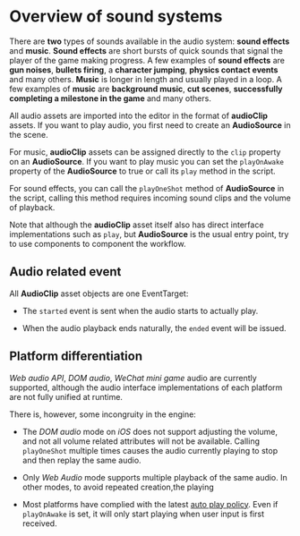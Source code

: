 # Overview of sound systems

There are __two__ types of sounds available in the audio system: __sound effects__ and __music__.  __Sound effects__ are short bursts of quick sounds that signal the player of the game making progress. A few examples of __sound effects__ are __gun noises__, __bullets firing__, a __character jumping__, __physics contact events__ and many others. __Music__ is longer in length and usually played in a loop. A few examples of __music__ are __background music__, __cut scenes__, __successfully completing a milestone in the game__ and many others.

All audio assets are imported into the editor in the format of **audioClip** assets. If you want to play audio, you first need to create an **AudioSource** in the scene.

For music, **audioClip** assets can be assigned directly to the `clip` property on an **AudioSource**. If you want to play music you can set the `playOnAwake` property of the **AudioSource** to true or call its `play` method in the script.

For sound effects, you can call the `playOneShot` method of **AudioSource** in the script, calling this method requires incoming sound clips and the volume of playback.

Note that although the **audioClip** asset itself also has direct interface implementations such as `play`, but **AudioSource** is the usual entry point, try to use components to component the workflow.

## Audio related event

All **AudioClip** asset objects are one EventTarget:

* The `started` event is sent when the audio starts to actually play.

* When the audio playback ends naturally, the `ended` event will be issued.

## Platform differentiation

*Web audio API*, *DOM audio*, *WeChat mini game* audio are currently supported, although the audio interface implementations of each platform are not fully unified at runtime.

There is, however, some incongruity in the engine:

* The *DOM audio* mode on *iOS* does not support adjusting the volume, and not all volume related attributes will not be available. Calling `playOneShot` multiple times causes the audio currently playing to stop and then replay the same audio.

* Only *Web Audio* mode supports multiple playback of the same audio. In other modes, to avoid repeated creation,the playing

* Most platforms have complied with the latest [auto play policy](https://www.chromium.org/audio-video/autoplay). Even if `playOnAwake` is set, it will only start playing when user input is first received.
